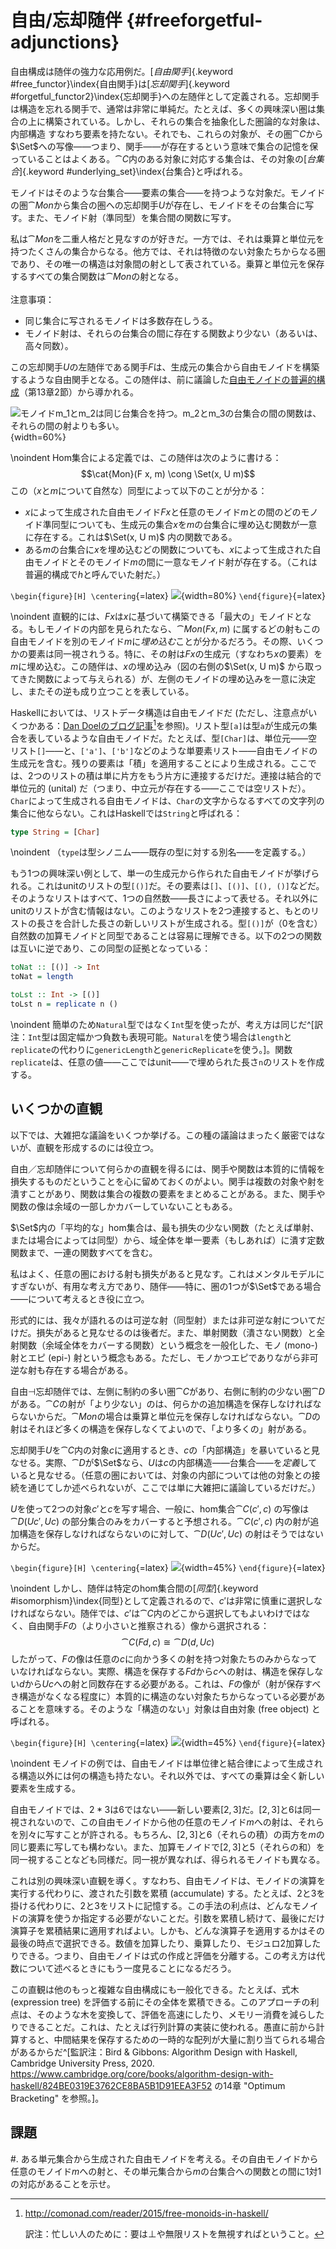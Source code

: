 # 自由/忘却随伴 {#freeforgetful-adjunctions}

<!-- ## 随伴に基づく自由モノイド -->

自由構成は随伴の強力な応用例だ。[*自由関手*]{.keyword #free_functor}\index{自由関手}は[*忘却関手*]{.keyword #forgetful_functor2}\index{忘却関手}への左随伴として定義される。忘却関手は構造を忘れる関手で、通常は非常に単純だ。たとえば、多くの興味深い圏は集合の上に構築されている。しかし、それらの集合を抽象化した圏論的な対象は、内部構造
すなわち要素を持たない。それでも、これらの対象が、その圏$\cat{C}$から$\Set$への写像――つまり、関手――が存在するという意味で集合の記憶を保っていることはよくある。$\cat{C}$内のある対象に対応する集合は、その対象の[*台集合*]{.keyword #underlying_set}\index{台集合}と呼ばれる。

モノイドはそのような台集合――要素の集合――を持つような対象だ。モノイドの圏$\cat{Mon}$から集合の圏への忘却関手$U$が存在し、モノイドをその台集合に写す。また、モノイド射（準同型）を集合間の関数に写す。

私は$\cat{Mon}$を二重人格だと見なすのが好きだ。一方では、それは乗算と単位元を持つたくさんの集合からなる。他方では、それは特徴のない対象たちからなる圏であり、その唯一の構造は対象間の射として表されている。乗算と単位元を保存するすべての集合関数は$\cat{Mon}$の射となる。\
\
注意事項：

* 同じ集合に写されるモノイドは多数存在しうる。
* モノイド射は、それらの台集合の間に存在する関数より少ない（あるいは、高々同数）。

この忘却関手$U$の左随伴である関手$F$は、生成元の集合から自由モノイドを構築するような自由関手となる。この随伴は、前に議論した[自由モノイドの普遍的構成](#free-monoids)（第13章2節）から導かれる。

![モノイド$m_1$と$m_2$は同じ台集合を持つ。$m_2$と$m_3$の台集合の間の関数は、それらの間の射よりも多い。](images/forgetful.jpg "モノイド$m_1$と$m_2$は同じ台集合を持つ。$m_2$と$m_3$の台集合の間の関数は、それらの間の射よりも多い。"){width=60%}

\noindent
Hom集合による定義では、この随伴は次のように書ける：
$$\cat{Mon}(F x, m) \cong \Set(x, U m)$$
この（$x$と$m$について自然な）同型によって以下のことが分かる：

* $x$によって生成された自由モノイド$F x$と任意のモノイド$m$との間のどのモノイド準同型についても、生成元の集合$x$を$m$の台集合に埋め込む関数が一意に存在する。これは$\Set(x, U m)$ 内の関数である。
* ある$m$の台集合に$x$を埋め込むどの関数についても、$x$によって生成された自由モノイドとそのモノイド$m$の間に一意なモノイド射が存在する。（これは普遍的構成で$h$と呼んでいた射だ。）

`\begin{figure}[H] \centering`{=latex}
![](images/freemonadjunction.jpg){width=80%}
`\end{figure}`{=latex}

\noindent
直観的には、$F x$は$x$に基づいて構築できる「最大の」モノイドとなる。もしモノイドの内部を見られたなら、$\cat{Mon}(F x, m)$ に属するどの射もこの自由モノイドを別のモノイド$m$に*埋め込む*ことが分かるだろう。その際、いくつかの要素は同一視されうる。特に、その射は$F x$の生成元（すなわち$x$の要素）を$m$に埋め込む。この随伴は、$x$の埋め込み（図の右側の$\Set(x, U m)$ から取ってきた関数によって与えられる）が、左側のモノイドの埋め込みを一意に決定し、またその逆も成り立つことを表している。

Haskellにおいては、リストデータ構造は自由モノイドだ (ただし、注意点がいくつかある：[Dan Doelのブログ記事](http://comonad.com/reader/2015/free-monoids-in-haskell/)[^doel]を参照)。リスト型`[a]`は型`a`が生成元の集合を表しているような自由モノイドだ。たとえば、型`[Char]`は、単位元――空リスト`[]`――と、`['a']`、`['b']`などのような単要素リスト――自由モノイドの生成元を含む。残りの要素は「積」を適用することにより生成される。ここでは、2つのリストの積は単に片方をもう片方に連接するだけだ。連接は結合的で単位元的 (unital) だ（つまり、中立元が存在する――ここでは空リストだ）。`Char`によって生成される自由モノイドは、`Char`の文字からなるすべての文字列の集合に他ならない。これはHaskellでは`String`と呼ばれる：

[^doel]: <http://comonad.com/reader/2015/free-monoids-in-haskell/>

    訳注：忙しい人のために：要は$\bot$や無限リストを無視すればということ。

```haskell
type String = [Char]
```

\noindent
（`type`は型シノニム――既存の型に対する別名――を定義する。）

もう1つの興味深い例として、単一の生成元から作られた自由モノイドが挙げられる。これはunitのリストの型`[()]`だ。その要素は`[]`、`[()]`、`[(), ()]`などだ。そのようなリストはすべて、1つの自然数――長さによって表せる。それ以外にunitのリストが含む情報はない。このようなリストを2つ連接すると、もとのリストの長さを合計した長さの新しいリストが生成される。型`[()]`が（0を含む）自然数の加算モノイドと同型であることは容易に理解できる。以下の2つの関数は互いに逆であり、この同型の証拠となっている：

```haskell
toNat :: [()] -> Int
toNat = length

toLst :: Int -> [()]
toLst n = replicate n ()
```

\noindent
簡単のため`Natural`型ではなく`Int`型を使ったが、考え方は同じだ^[訳注：`Int`型は固定幅かつ負数も表現可能。`Natural`を使う場合は`length`と`replicate`の代わりに`genericLength`と`genericReplicate`を使う。]。関数`replicate`は、任意の値――ここではunit――で埋められた長さ`n`のリストを作成する。

## いくつかの直観

以下では、大雑把な議論をいくつか挙げる。この種の議論はまったく厳密ではないが、直観を形成するのには役立つ。

自由／忘却随伴について何らかの直観を得るには、関手や関数は本質的に情報を損失するものだということを心に留めておくのがよい。関手は複数の対象や射を潰すことがあり、関数は集合の複数の要素をまとめることがある。また、関手や関数の像は余域の一部しかカバーしていないこともある。

$\Set$内の「平均的な」hom集合は、最も損失の少ない関数（たとえば単射、または場合によっては同型）から、域全体を単一要素（もしあれば）に潰す定数関数まで、一連の関数すべてを含む。

私はよく、任意の圏における射も損失があると見なす。これはメンタルモデルにすぎないが、有用な考え方であり、随伴――特に、圏の1つが$\Set$である場合――について考えるとき役に立つ。

形式的には、我々が語れるのは可逆な射（同型射）または非可逆な射についてだけだ。損失があると見なせるのは後者だ。また、単射関数（潰さない関数）と全射関数（余域全体をカバーする関数）という概念を一般化した、モノ (mono-) 射とエピ (epi-) 射という概念もある。ただし、モノかつエピでありながら非可逆な射も存在する場合がある。

自由$\dashv$忘却随伴では、左側に制約の多い圏$\cat{C}$があり、右側に制約の少ない圏$\cat{D}$がある。$\cat{C}$の射が「より少ない」のは、何らかの追加構造を保存しなければならないからだ。$\cat{Mon}$の場合は乗算と単位元を保存しなければならない。$\cat{D}$の射はそれほど多くの構造を保存しなくてよいので、「より多くの」射がある。

忘却関手$U$を$\cat{C}$内の対象$c$に適用するとき、$c$の「内部構造」を暴いていると見なせる。実際、$\cat{D}$が$\Set$なら、$U$は$c$の内部構造――台集合――を*定義*していると見なせる。（任意の圏においては、対象の内部については他の対象との接続を通じてしか述べられないが、ここでは単に大雑把に議論しているだけだ。）

$U$を使って2つの対象$c'$と$c$を写す場合、一般に、hom集合$\cat{C}(c', c)$ の写像は$\cat{D}(U c', U c)$ の部分集合のみをカバーすると予想される。$\cat{C}(c', c)$ 内の射が追加構造を保存しなければならないのに対して、$\cat{D}(U c', U c)$ の射はそうではないからだ。

`\begin{figure}[H] \centering`{=latex}
![](images/forgettingmorphisms.jpg){width=45%}
`\end{figure}`{=latex}

\noindent
しかし、随伴は特定のhom集合間の[*同型*]{.keyword #isomorphism}\index{同型}として定義されるので、$c'$は非常に慎重に選択しなければならない。随伴では、$c'$は$\cat{C}$内のどこから選択してもよいわけではなく、自由関手$F$の（より小さいと推察される）像から選択される：
$$\cat{C}(F d, c) \cong \cat{D}(d, U c)$$
したがって、$F$の像は任意の$c$に向かう多くの射を持つ対象たちのみからなっていなければならない。実際、構造を保存する$F d$から$c$への射は、構造を保存しない$d$から$U c$への射と同数存在する必要がある。これは、$F$の像が（射が保存すべき構造がなくなる程度に）本質的に構造のない対象たちからなっている必要があることを意味する。そのような「構造のない」対象は自由対象 (free object) と呼ばれる。

`\begin{figure}[H] \centering`{=latex}
![](images/freeimage.jpg){width=45%}
`\end{figure}`{=latex}

\noindent
モノイドの例では、自由モノイドは単位律と結合律によって生成される構造以外には何の構造も持たない。それ以外では、すべての乗算は全く新しい要素を生成する。

自由モノイドでは、$2 * 3$は$6$ではない――新しい要素${[}2, 3{]}$だ。${[}2, 3{]}$と$6$は同一視されないので、この自由モノイドから他の任意のモノイド$m$への射は、それらを別々に写すことが許される。もちろん、${[}2, 3{]}$と$6$（それらの積）の両方を$m$の同じ要素に写しても構わない。また、加算モノイドで${[}2, 3{]}$と$5$（それらの和）を同一視することなども同様だ。同一視が異なれば、得られるモノイドも異なる。

これは別の興味深い直観を導く。すなわち、自由モノイドは、モノイドの演算を実行する代わりに、渡された引数を累積 (accumulate) する。たとえば、$2$と$3$を掛ける代わりに、$2$と$3$をリストに記憶する。この手法の利点は、どんなモノイドの演算を使うか指定する必要がないことだ。引数を累積し続けて、最後にだけ演算子を累積結果に適用すればよい。しかも、どんな演算子を適用するかはその最後の時点で選択できる。数値を加算したり、乗算したり、モジュロ2加算したりできる。つまり、自由モノイドは式の作成と評価を分離する。この考え方は代数について述べるときにもう一度見ることになるだろう。

この直観は他のもっと複雑な自由構成にも一般化できる。たとえば、式木 (expression tree) を評価する前にその全体を累積できる。このアプローチの利点は、そのような木を変換して、評価を高速にしたり、メモリー消費を減らしたりできることだ。これは、たとえば行列計算の実装に使われる。愚直に前から計算すると、中間結果を保存するための一時的な配列が大量に割り当てられる場合があるからだ^[監訳注：Bird & Gibbons: Algorithm Design with Haskell, Cambridge University Press, 2020.
<https://www.cambridge.org/core/books/algorithm-design-with-haskell/824BE0319E3762CE8BA5B1D91EEA3F52>
の14章 "Optimum Bracketing" を参照。]。

## 課題

#. ある単元集合から生成された自由モノイドを考える。その自由モノイドから任意のモノイド$m$への射と、その単元集合から$m$の台集合への関数との間に1対1の対応があることを示せ。
